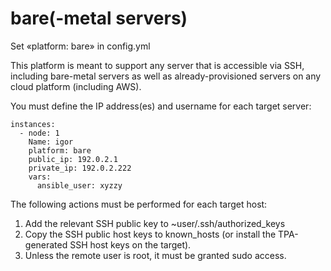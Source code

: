 bare(-metal servers)
====================

Set «platform: bare» in config.yml

This platform is meant to support any server that is accessible via SSH,
including bare-metal servers as well as already-provisioned servers on
any cloud platform (including AWS).

You must define the IP address(es) and username for each target server:

```
instances:
  - node: 1
    Name: igor
    platform: bare
    public_ip: 192.0.2.1
    private_ip: 192.0.2.222
    vars:
      ansible_user: xyzzy
```

The following actions must be performed for each target host:

1. Add the relevant SSH public key to ~user/.ssh/authorized_keys
2. Copy the SSH public host keys to known_hosts (or install the
   TPA-generated SSH host keys on the target).
3. Unless the remote user is root, it must be granted sudo access.
